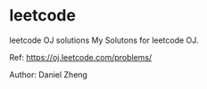 leetcode
========

leetcode OJ solutions
My Solutons for leetcode OJ.

Ref: https://oj.leetcode.com/problems/

Author: Daniel Zheng
